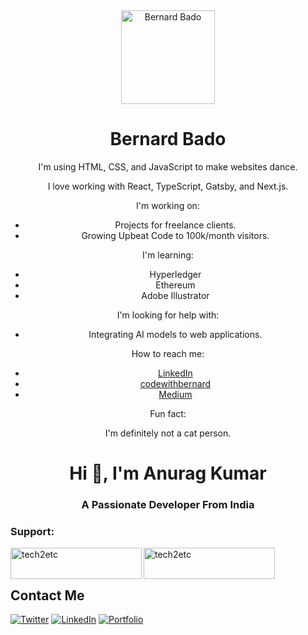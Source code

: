 <div align="center">
  <img src="https://avatars.githubusercontent.com/u/4247573?v=4" width="150" height="150" alt="Bernard Bado" />
  <h1>Bernard Bado</h1>
  <p>I'm using HTML, CSS, and JavaScript to make websites dance.</p>
  <p>I love working with React, TypeScript, Gatsby, and Next.js.</p>
  <p>I'm working on:</p>
  <ul>
    <li>Projects for freelance clients.</li>
    <li>Growing Upbeat Code to 100k/month visitors.</li>
  </ul>
  <p>I'm learning:</p>
  <ul>
    <li>Hyperledger</li>
    <li>Ethereum</li>
    <li>Adobe Illustrator</li>
  </ul>
  <p>I'm looking for help with:</p>
  <ul>
    <li>Integrating AI models to web applications.</li>
  </ul>
  <p>How to reach me:</p>
  <ul>
    <li><a href="https://www.linkedin.com/in/codewithbernard/">LinkedIn</a></li>
    <li><a href="https://codewithbernard.com/">codewithbernard</a></li>
    <li><a href="https://medium.com/@codewithbernard">Medium</a></li>
  </ul>
  <p>Fun fact:</p>
  <p>I'm definitely not a cat person.</p>
</div>


<h1 align="center">Hi 👋, I'm Anurag Kumar</h1>
<h3 align="center">A Passionate Developer From India</h3>




<h3 align="left">Support:</h3>
<p><a href="https://www.buymeacoffee.com/anuragvatsbgs"> <img align="left" src="https://cdn.buymeacoffee.com/buttons/v2/default-yellow.png" height="50" width="210" alt="tech2etc" /></a><a href="https://ko-fi.com/anuragvatsbgs"> <img align="left" src="https://cdn.ko-fi.com/cdn/kofi3.png?v=3" height="50" width="210" alt="tech2etc" /></a></p><br><br>


## Contact Me
[![Twitter](https://img.shields.io/badge/Twitter-1DA1F2?style=for-the-badge&logo=twitter&logoColor=white)](https://twitter.com/anuragvatsbgs)
[![LinkedIn](https://img.shields.io/badge/LinkedIn-0077B5?style=for-the-badge&logo=linkedin&logoColor=white)](https://www.linkedin.com/in/anuragvatsbgs/)
[![Portfolio](https://img.shields.io/badge/Portfolio-1DA1F2?style=for-the-badge&logo=website&logoColor=white)]()

